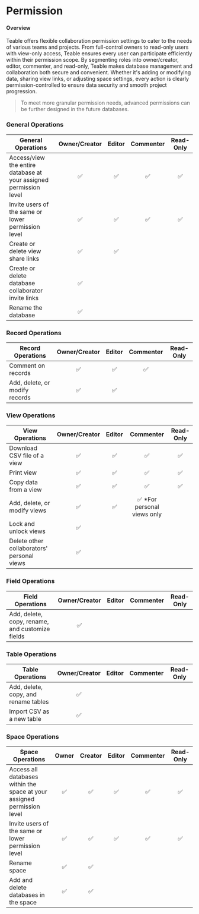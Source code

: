 # Permission

#### Overview

Teable offers flexible collaboration permission settings to cater to the needs of various teams and projects. From full-control owners to read-only users with view-only access, Teable ensures every user can participate efficiently within their permission scope. By segmenting roles into owner/creator, editor, commenter, and read-only, Teable makes database management and collaboration both secure and convenient. Whether it's adding or modifying data, sharing view links, or adjusting space settings, every action is clearly permission-controlled to ensure data security and smooth project progression.

> To meet more granular permission needs, advanced permissions can be further designed in the future databases.

### General Operations

| General Operations                                                | **Owner/Creator** | **Editor** | **Commenter** | **Read-Only** |
| ----------------------------------------------------------------- | :---------------: | :--------: | :-----------: | :-----------: |
| Access/view the entire database at your assigned permission level |         ✅         |      ✅     |       ✅       |       ✅       |
| Invite users of the same or lower permission level                |         ✅         |      ✅     |       ✅       |       ✅       |
| Create or delete view share links                                 |         ✅         |      ✅     |               |               |
| Create or delete database collaborator invite links               |         ✅         |            |               |               |
| Rename the database                                               |         ✅         |            |               |               |

### Record Operations

| Record Operations              | **Owner/Creator** | **Editor** | **Commenter** | **Read-Only** |
| ------------------------------ | :---------------: | :--------: | :-----------: | :-----------: |
| Comment on records             |         ✅         |      ✅     |       ✅       |               |
| Add, delete, or modify records |         ✅         |      ✅     |               |               |

### View Operations

| View Operations                            | **Owner/Creator** | **Editor** |        **Commenter**        | **Read-Only** |
| ------------------------------------------ | :---------------: | :--------: | :-------------------------: | :-----------: |
| Download CSV file of a view                |         ✅         |      ✅     |              ✅              |       ✅       |
| Print view                                 |         ✅         |      ✅     |              ✅              |       ✅       |
| Copy data from a view                      |         ✅         |      ✅     |              ✅              |       ✅       |
| Add, delete, or modify views               |         ✅         |      ✅     | ✅ \*For personal views only |               |
| Lock and unlock views                      |         ✅         |            |                             |               |
| Delete other collaborators' personal views |         ✅         |            |                             |               |

### Field Operations

| Field Operations                                | **Owner/Creator** | **Editor** | **Commenter** | **Read-Only** |
| ----------------------------------------------- | :---------------: | :--------: | :-----------: | :-----------: |
| Add, delete, copy, rename, and customize fields |         ✅         |            |               |               |

### Table Operations

| Table Operations                     | **Owner/Creator** | **Editor** | **Commenter** | **Read-Only** |
| ------------------------------------ | :---------------: | :--------: | :-----------: | :-----------: |
| Add, delete, copy, and rename tables |         ✅         |            |               |               |
| Import CSV as a new table            |         ✅         |            |               |               |

### Space Operations

| Space Operations                                                        | Owner | Creator | Editor | Commenter | Read-Only |
| ----------------------------------------------------------------------- | :---: | :-----: | :----: | :-------: | :-------: |
| Access all databases within the space at your assigned permission level |   ✅   |    ✅    |    ✅   |     ✅     |     ✅     |
| Invite users of the same or lower permission level                      |   ✅   |    ✅    |    ✅   |     ✅     |     ✅     |
| Rename space                                                            |   ✅   |    ✅    |        |           |           |
| Add and delete databases in the space                                   |   ✅   |    ✅    |        |           |           |
